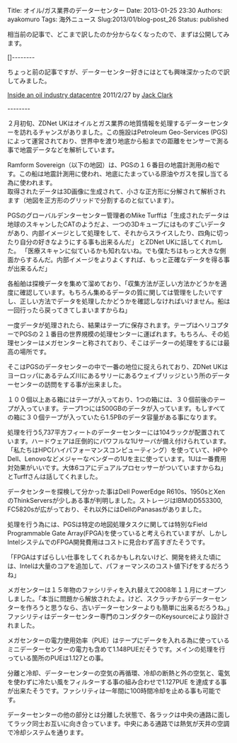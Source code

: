 Title: オイル/ガス業界のデーターセンター
Date: 2013-01-25 23:30
Authors: ayakomuro
Tags:  海外ニュース
Slug:2013/01/blog-post_26
Status: published

相当前の記事で、どこまで訳したのか分からなくなったので、まずは公開してみます。


[]\-\-\-\-\-\-\--

ちょっと前の記事ですが、データーセンター好きにはとても興味深かったので訳してみました。

[Inside an oil industry
datacentre](http://www.zdnet.co.uk/news/infrastructure/2011/02/28/inside-an-oil-industry-datacentre-40091874/)
2011/2/27 by [Jack Clark](http://twitter.com/mappingbabel)

\-\-\-\-\-\-\--

２月初旬、ZDNet
UKはオイルとガス業界の地質情報を処理するデーターセンターを訪れるチャンスがありました。この施設はPetroleum
Geo-Services
(PGS)によって運営されており、世界中を渡り地底から船までの距離をセンサーで測る事で地震データなどを解析しています。

Ramform
Sovereign（以下の地図）は、PGSの１６番目の地震計測用の船です。この船は地震計測用に使われ、地底にたまっている原油やガスを探し当てる為に使われます。  
取得されたデータは3D画像に生成されて、小さな正方形に分解されて解析されます（地図を正方形のグリッドで分割するのと似ています）。

PGSのグローバルデンターセンター管理者のMike
Turffは「生成されたデータは地球のスキャンしたCATのようだよ、一つの3Dキューブにはものすごいデータがあり、内部イメージとして処理をして、それからスライスしたり、四角に切ったり自分の好きなようにする事も出来るんだ」 とZDNet
UKに話してくれmした。 「医療スキャンに似ているかも知れないね。でも僕たちはもっと大きな側面からするんだ。内部イメージをよりよくすれば、もっと正確なデータを得る事が出来るんだ」

各船舶は探検データを集めて溜めており、「収集方法が正しい方法かどうかを適度に確認しています。もちろん集めるデータの質に関しては管理をしたいですし、正しい方法でデータを処理したかどうかを確認しなければいけません。船は一回行ったら戻ってきてしまいますからね」

一度データが処理されたら、結果はテープに保存されます。テープはヘリコプターでPGSの２１番目の世界規模の処理センターに運ばれます。もちろん、その処理センターはメガセンターと称されており、そこはデーターの処理をするには最高の場所です。

そこはPGSのデータセンターの中で一番の地位に捉えられており、ZDNet
UKはヨーロッパにあるテムズ川にあるサリーにあるウェイブリッジという所のデーターセンターの訪問をする事が出来ました。

１００個以上ある箱にはテープが入っており、1つの箱には、３０個前後のテープが入っています。テープ1つには500GBのデータが入っています。もしすべての箱に３０個テープが入っていたら1.5PBのデータ容量がある事になります。

処理を行う5,737平方フィートのデーターセンターには104ラックが配置されています。ハードウェアは圧倒的にパワフルな1Uサーバが備え付けられています。「私たちはHPC(ハイパフォーマンスコンピューティング）を使っていて、HPやDell、Lenovoなどメジャーなベンダーの1Uを主に使っています。1Uは一番費用対効果がいいです。大体6コアにデュアルプロセッサーがついていますからね」とTurffさんは話してくれました。

データセンターを探検して分かった事はDell PowerEdge
R610s、1950sとXenのThinkServersが少しある事が判明しました。ストレージはIBMのD553300,
FC5820sが広がっており、それ以外にはDellのPanasasがありました。

処理を行う為には、PGSは特定の地図処理タスクに関しては特別なField
Programmable Gate
Array(FPGA)を使っていると考えられていますが、しかしIntelシステムでのFPGA開発費用はコストに見合わず高すぎたそうです。

「FPGAはすばらしい仕事をしてくれるかもしれないけど、開発を終えた頃には、Intelは大量のコアを追加して、パフォーマンスのコスト値下げをするだろうね」

メガセンターは１５年物のファシリティを入れ替えて2008年１１月にオープンしました。「本当に問題から解放されたよ。けど、スクラッチからデーターセンターを作ろうと思うなら、古いデーターセンターよりも簡単に出来るだろうね。」ファシリティはデーターセンター専門のコンダクターのKeysourceにより設計されました。

メガセンターの電力使用効率（PUE）はテープにデータを入れる為に使っているミニデーターセンターの電力も含めて1.148PUEだそうです。メインの処理を行っている箇所のPUEは1.127との事。

分離と冷却、データーセンターの空気の再循環、冷却の断熱と外の空気と、電気を使わずに冷たい風をフィルターする事の組み合わせで1.127PUE
を達成する事が出来たそうです。ファシリティは一年間に100時間冷却を止める事も可能です。

データーセンターの他の部分とは分離した状態で、各ラックは中央の通路に面してラック同士お互いに向き合っています。中央にある通路では熱気が天井の空調で冷却システムを通ります。
